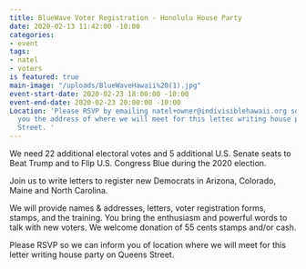 ```yaml
---
title: BlueWave Voter Registration - Honolulu House Party
date: 2020-02-13 11:42:00 -10:00
categories:
- event
tags:
- natel
- voters
is featured: true
main-image: "/uploads/BlueWaveHawaii%20(1).jpg"
event-start-date: 2020-02-23 18:00:00 -10:00
event-end-date: 2020-02-23 20:00:00 -10:00
Location: 'Please RSVP by emailing natel+owner@indivisiblehawaii.org so we can send
  you the address of where we will meet for this letter writing house party on Queens
  Street. '
---
```


We need 22 additional electoral votes and 5 additional U.S. Senate seats to Beat Trump and to Flip U.S. Congress Blue during the 2020 election.

Join us to write letters to register new Democrats in Arizona, Colorado, Maine and North Carolina.

We will provide names & addresses, letters, voter registration forms, stamps, and the training. You bring the enthusiasm and powerful words to talk with new voters. We welcome donation of 55 cents stamps and/or cash.

Please RSVP so we can inform you of location where we will meet for this letter writing house party on Queens Street. 